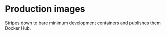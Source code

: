 Production images
=================

Stripes down to bare minimum development containers and publishes them Docker Hub.
